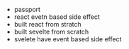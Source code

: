 - passport
- react evetn based side effect
- built react from stratch
- built sevelte from scratch
- svelete have event based side effect
